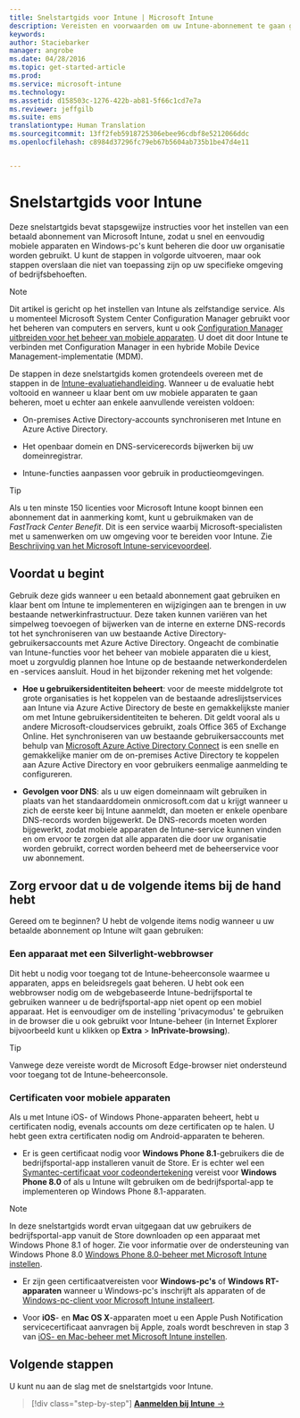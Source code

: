 ```yaml
---
title: Snelstartgids voor Intune | Microsoft Intune
description: Vereisten en voorwaarden om uw Intune-abonnement te gaan gebruiken
keywords: 
author: Staciebarker
manager: angrobe
ms.date: 04/28/2016
ms.topic: get-started-article
ms.prod: 
ms.service: microsoft-intune
ms.technology: 
ms.assetid: d158503c-1276-422b-ab81-5f66c1cd7e7a
ms.reviewer: jeffgilb
ms.suite: ems
translationtype: Human Translation
ms.sourcegitcommit: 13ff2feb5918725306ebee96cdbf8e5212066ddc
ms.openlocfilehash: c8984d37296fc79eb67b5604ab735b1be47d4e11


---
```



# Snelstartgids voor Intune
Deze snelstartgids bevat stapsgewijze instructies voor het instellen van een betaald abonnement van Microsoft Intune, zodat u snel en eenvoudig mobiele apparaten en Windows-pc's kunt beheren die door uw organisatie worden gebruikt. U kunt de stappen in volgorde uitvoeren, maar ook stappen overslaan die niet van toepassing zijn op uw specifieke omgeving of bedrijfsbehoeften.

>[!NOTE]
>Dit artikel is gericht op het instellen van Intune als zelfstandige service. Als u momenteel Microsoft System Center Configuration Manager gebruikt voor het beheren van computers en servers, kunt u ook [Configuration Manager uitbreiden voor het beheer van mobiele apparaten](https://technet.microsoft.com/library/jj884158.aspx). U doet dit door Intune te verbinden met Configuration Manager in een hybride Mobile Device Management-implementatie (MDM).

De stappen in deze snelstartgids komen grotendeels overeen met de stappen in de [Intune-evaluatiehandleiding](/intune/understand-explore/get-started-with-a-30-day-trial-of-microsoft-intune). Wanneer u de evaluatie hebt voltooid en wanneer u klaar bent om uw mobiele apparaten te gaan beheren, moet u echter aan enkele aanvullende vereisten voldoen:

-   On-premises Active Directory-accounts synchroniseren met Intune en Azure Active Directory.

-   Het openbaar domein en DNS-servicerecords bijwerken bij uw domeinregistrar.

-   Intune-functies aanpassen voor gebruik in productieomgevingen.

>[!TIP]
>Als u ten minste 150 licenties voor Microsoft Intune koopt binnen een abonnement dat in aanmerking komt, kunt u gebruikmaken van de *FastTrack Center Benefit*. Dit is een service waarbij Microsoft-specialisten met u samenwerken om uw omgeving voor te bereiden voor Intune. Zie [Beschrijving van het Microsoft Intune-servicevoordeel](https://technet.microsoft.com/library/mt228265.aspx).


## Voordat u begint
Gebruik deze gids wanneer u een betaald abonnement gaat gebruiken en klaar bent om Intune te implementeren en wijzigingen aan te brengen in uw bestaande netwerkinfrastructuur. Deze taken kunnen variëren van het simpelweg toevoegen of bijwerken van de interne en externe DNS-records tot het synchroniseren van uw bestaande Active Directory-gebruikersaccounts met Azure Active Directory. Ongeacht de combinatie van Intune-functies voor het beheer van mobiele apparaten die u kiest, moet u zorgvuldig plannen hoe Intune op de bestaande netwerkonderdelen en -services aansluit. Houd in het bijzonder rekening met het volgende:

-   **Hoe u gebruikersidentiteiten beheert**: voor de meeste middelgrote tot grote organisaties is het koppelen van de bestaande adreslijstservices aan Intune via Azure Active Directory de beste en gemakkelijkste manier om met Intune gebruikersidentiteiten te beheren. Dit geldt vooral als u andere Microsoft-cloudservices gebruikt, zoals Office 365 of Exchange Online. Het synchroniseren van uw bestaande gebruikersaccounts met behulp van [Microsoft Azure Active Directory Connect](https://www.microsoft.com/download/details.aspx?id=47594) is een snelle en gemakkelijke manier om de on-premises Active Directory te koppelen aan Azure Active Directory en voor gebruikers eenmalige aanmelding te configureren.

-   **Gevolgen voor DNS**: als u uw eigen domeinnaam wilt gebruiken in plaats van het standaarddomein onmicrosoft.com dat u krijgt wanneer u zich de eerste keer bij Intune aanmeldt, dan moeten er enkele openbare DNS-records worden bijgewerkt. De DNS-records moeten worden bijgewerkt, zodat mobiele apparaten de Intune-service kunnen vinden en om ervoor te zorgen dat alle apparaten die door uw organisatie worden gebruikt, correct worden beheerd met de beheerservice voor uw abonnement.

## Zorg ervoor dat u de volgende items bij de hand hebt
Gereed om te beginnen? U hebt de volgende items nodig wanneer u uw betaalde abonnement op Intune wilt gaan gebruiken:

### Een apparaat met een Silverlight-webbrowser
Dit hebt u nodig voor toegang tot de Intune-beheerconsole waarmee u apparaten, apps en beleidsregels gaat beheren. U hebt ook een webbrowser nodig om de webgebaseerde Intune-bedrijfsportal te gebruiken wanneer u de bedrijfsportal-app niet opent op een mobiel apparaat. Het is eenvoudiger om de instelling 'privacymodus' te gebruiken in de browser die u ook gebruikt voor Intune-beheer (in Internet Explorer bijvoorbeeld kunt u klikken op **Extra** &gt; **InPrivate-browsing**).

>[!TIP]
>Vanwege deze vereiste wordt de Microsoft Edge-browser niet ondersteund voor toegang tot de Intune-beheerconsole.


### Certificaten voor mobiele apparaten
Als u met Intune iOS- of Windows Phone-apparaten beheert, hebt u certificaten nodig, evenals accounts om deze certificaten op te halen. U hebt geen extra certificaten nodig om Android-apparaten te beheren.

- Er is geen certificaat nodig voor **Windows Phone 8.1**-gebruikers die de bedrijfsportal-app installeren vanuit de Store. Er is echter wel een [Symantec-certificaat voor codeondertekening](https://products.websecurity.symantec.com/orders/enrollment/microsoftCert.do) vereist voor **Windows Phone 8.0** of als u Intune wilt gebruiken om de bedrijfsportal-app te implementeren op Windows Phone 8.1-apparaten.

>[!NOTE]
>In deze snelstartgids wordt ervan uitgegaan dat uw gebruikers de bedrijfsportal-app vanuit de Store downloaden op een apparaat met Windows Phone 8.1 of hoger. Zie voor informatie over de ondersteuning van Windows Phone 8.0 [Windows Phone 8.0-beheer met Microsoft Intune instellen](/Intune/deploy-use/set-up-windows-phone-8.0-management-with-microsoft-intune).

- Er zijn geen certificaatvereisten voor **Windows-pc's** of **Windows RT-apparaten** wanneer u Windows-pc's inschrijft als apparaten of de [Windows-pc-client voor Microsoft Intune installeert](/intune/deploy-use/install-the-windows-pc-client-with-microsoft-intune).

- Voor **iOS**- en **Mac OS X**-apparaten moet u een Apple Push Notification servicecertificaat aanvragen bij Apple, zoals wordt beschreven in stap 3 van [iOS- en Mac-beheer met Microsoft Intune instellen](/intune/deploy-use/set-up-ios-and-mac-management-with-microsoft-intune).

## Volgende stappen
U kunt nu aan de slag met de snelstartgids voor Intune.

>[!div class="step-by-step"]
[**Aanmelden bij Intune** &rarr;](start-with-a-paid-subscription-to-microsoft-intune-step-1.md)



<!--HONumber=Aug16_HO2-->


